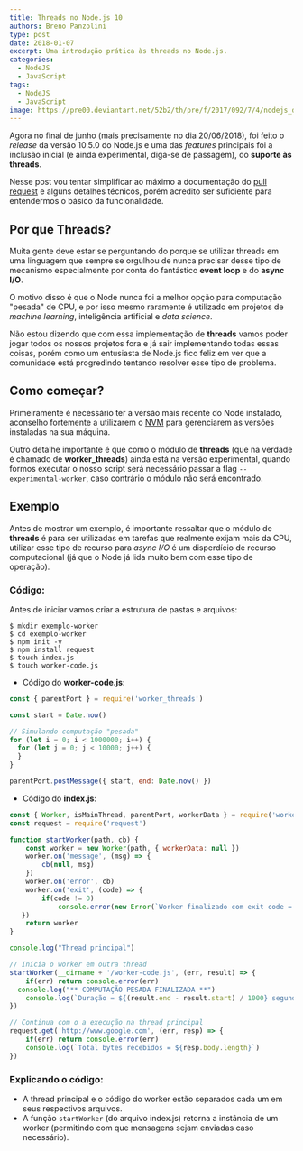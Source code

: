 ```yaml
---
title: Threads no Node.js 10
authors: Breno Panzolini
type: post
date: 2018-01-07
excerpt: Uma introdução prática às threads no Node.js.
categories:
  - NodeJS
  - JavaScript
tags:
  - NodeJS
  - JavaScript
image: https://pre00.deviantart.net/52b2/th/pre/f/2017/092/7/4/nodejs_dark_by_wfuller-db4e1ip.png
---
```


Agora no final de junho (mais precisamente no dia 20/06/2018), foi feito o *release* da versão 10.5.0 do Node.js e uma das *features* principais foi a inclusão inicial (e ainda experimental, diga-se de passagem), do **suporte às threads**.

Nesse post vou tentar simplificar ao máximo a documentação do [pull request](https://github.com/nodejs/node/pull/20876) e alguns detalhes técnicos, porém acredito ser suficiente para entendermos o básico da funcionalidade.

## Por que Threads?

Muita gente deve estar se perguntando do porque se utilizar threads em uma linguagem que sempre se orgulhou de nunca precisar desse tipo de mecanismo especialmente por conta do fantástico **event loop** e do **async I/O**.

O motivo disso é que o Node nunca foi a melhor opção para computação "pesada" de CPU, e por isso mesmo raramente é utilizado em projetos de *machine learning*, inteligência artificial e *data science*.

Não estou dizendo que com essa implementação de **threads** vamos poder jogar todos os nossos projetos fora e já sair implementando todas essas coisas, porém como um entusiasta de Node.js fico feliz em ver que a comunidade está progredindo tentando resolver esse tipo de problema.

## Como começar?

Primeiramente é necessário ter a versão mais recente do Node instalado, aconselho fortemente a utilizarem o [NVM](https://github.com/creationix/nvm) para gerenciarem as versões instaladas na sua máquina.

Outro detalhe importante é que como o módulo de **threads** (que na verdade é chamado de **worker_threads**) ainda está na versão experimental, quando formos executar o nosso script será necessário passar a flag `--experimental-worker`, caso contrário o módulo não será encontrado.

## Exemplo

Antes de mostrar um exemplo, é importante ressaltar que o módulo de **threads** é para ser utilizadas em tarefas que realmente exijam mais da CPU, utilizar esse tipo de recurso para *async I/O* é um disperdício de recurso computacional (já que o Node já lida muito bem com esse tipo de operação).

### Código:

Antes de iniciar vamos criar a estrutura de pastas e arquivos:

```
$ mkdir exemplo-worker
$ cd exemplo-worker
$ npm init -y
$ npm install request
$ touch index.js
$ touch worker-code.js
```

- Código do **worker-code.js**:

```js
const { parentPort } = require('worker_threads')

const start = Date.now()

// Simulando computação "pesada"
for (let i = 0; i < 1000000; i++) {
  for (let j = 0; j < 10000; j++) {
  }
}

parentPort.postMessage({ start, end: Date.now() })
```

- Código do **index.js**:

```js
const { Worker, isMainThread, parentPort, workerData } = require('worker_threads')
const request = require('request')

function startWorker(path, cb) {
	const worker = new Worker(path, { workerData: null })
	worker.on('message', (msg) => {
		cb(null, msg)
	})
	worker.on('error', cb)
	worker.on('exit', (code) => {
		if(code != 0)
	      	console.error(new Error(`Worker finalizado com exit code = ${code}`))
   })
	return worker
}

console.log("Thread principal")

// Inicía o worker em outra thread
startWorker(__dirname + '/worker-code.js', (err, result) => {
	if(err) return console.error(err)
  console.log("** COMPUTAÇÃO PESADA FINALIZADA **")
	console.log(`Duração = ${(result.end - result.start) / 1000} segundos`)
})

// Continua com o a execução na thread principal
request.get('http://www.google.com', (err, resp) => {
	if(err) return console.error(err)
	console.log(`Total bytes recebidos = ${resp.body.length}`)
})
```

### Explicando o código:

- A thread principal e o código do worker estão separados cada um em seus respectivos arquivos.
- A função `startWorker` (do arquivo index.js) retorna a instância de um worker (permitindo com que mensagens sejam enviadas caso necessário).



